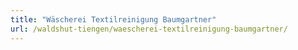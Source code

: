 ```yaml
---
title: "Wäscherei Textilreinigung Baumgartner"
url: /waldshut-tiengen/waescherei-textilreinigung-baumgartner/
---
```

